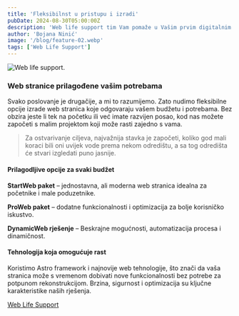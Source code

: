 ```yaml
---
title: 'Fleksibilnst u pristupu i izradi'
pubDate: 2024-08-30T05:00:00Z
description: 'Web life support tim Vam pomaže u Vašim prvim digitalnim koracima. Izrađujemo web stranice krojene prema Vašim potrebama. S obzirom da smo i sami mali tim, prilagođavamo se i onim najmanjim projektima s opcijom kasnije nadogradnje.'
author: 'Bojana Ninić'
image: '/blog/feature-02.webp'
tags: ['Web Life Support']
---
```


![Web life support.](/blog/logo.webp)

### Web stranice prilagođene vašim potrebama

Svako poslovanje je drugačije, a mi to razumijemo. Zato nudimo fleksibilne opcije izrade web stranica koje odgovaraju vašem budžetu i potrebama. Bez obzira jeste li tek na početku ili već imate razvijen posao, kod nas možete započeti s malim projektom koji može rasti zajedno s vama.

> Za ostvarivanje ciljeva, najvažnija stavka je započeti, koliko god mali koraci bili oni uvijek vode prema nekom odredištu, a sa tog odredišta će stvari izgledati puno jasnije.

#### Prilagodljive opcije za svaki budžet

**StartWeb paket** – jednostavna, ali moderna web stranica idealna za početnike i male poduzetnike.

**ProWeb paket** – dodatne funkcionalnosti i optimizacija za bolje korisničko iskustvo.

**DynamicWeb rješenje** – Beskrajne mogućnosti, automatizacija procesa i dinamičnost.

#### Tehnologija koja omogućuje rast

Koristimo Astro framework i najnovije web tehnologije, što znači da vaša stranica može s vremenom dobivati nove funkcionalnosti bez potrebe za potpunom rekonstrukcijom. Brzina, sigurnost i optimizacija su ključne karakteristike naših rješenja.

[Web Life Support](/kontakt)
